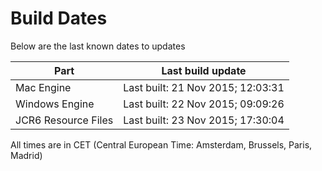 # Build Dates

Below are the last known dates to updates

Part | Last build update
-----|-----
Mac Engine | Last built: 21 Nov 2015; 12:03:31
Windows Engine | Last built: 22 Nov 2015; 09:09:26
JCR6 Resource Files | Last built: 23 Nov 2015; 17:30:04
All times are in CET (Central European Time: Amsterdam, Brussels, Paris, Madrid)



